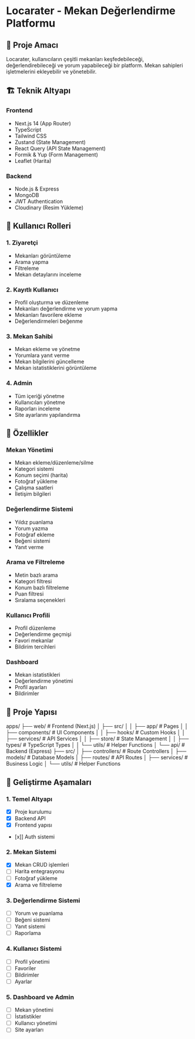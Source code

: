 # Locarater - Mekan Değerlendirme Platformu

## 🎯 Proje Amacı

Locarater, kullanıcıların çeşitli mekanları keşfedebileceği, değerlendirebileceği ve yorum yapabileceği bir platform. Mekan sahipleri işletmelerini ekleyebilir ve yönetebilir.

## 🏗 Teknik Altyapı

### Frontend

- Next.js 14 (App Router)
- TypeScript
- Tailwind CSS
- Zustand (State Management)
- React Query (API State Management)
- Formik & Yup (Form Management)
- Leaflet (Harita)

### Backend

- Node.js & Express
- MongoDB
- JWT Authentication
- Cloudinary (Resim Yükleme)

## 👥 Kullanıcı Rolleri

### 1. Ziyaretçi

- Mekanları görüntüleme
- Arama yapma
- Filtreleme
- Mekan detaylarını inceleme

### 2. Kayıtlı Kullanıcı

- Profil oluşturma ve düzenleme
- Mekanları değerlendirme ve yorum yapma
- Mekanları favorilere ekleme
- Değerlendirmeleri beğenme

### 3. Mekan Sahibi

- Mekan ekleme ve yönetme
- Yorumlara yanıt verme
- Mekan bilgilerini güncelleme
- Mekan istatistiklerini görüntüleme

### 4. Admin

- Tüm içeriği yönetme
- Kullanıcıları yönetme
- Raporları inceleme
- Site ayarlarını yapılandırma

## 📱 Özellikler

### Mekan Yönetimi

- Mekan ekleme/düzenleme/silme
- Kategori sistemi
- Konum seçimi (harita)
- Fotoğraf yükleme
- Çalışma saatleri
- İletişim bilgileri

### Değerlendirme Sistemi

- Yıldız puanlama
- Yorum yazma
- Fotoğraf ekleme
- Beğeni sistemi
- Yanıt verme

### Arama ve Filtreleme

- Metin bazlı arama
- Kategori filtresi
- Konum bazlı filtreleme
- Puan filtresi
- Sıralama seçenekleri

### Kullanıcı Profili

- Profil düzenleme
- Değerlendirme geçmişi
- Favori mekanlar
- Bildirim tercihleri

### Dashboard

- Mekan istatistikleri
- Değerlendirme yönetimi
- Profil ayarları
- Bildirimler

## 📁 Proje Yapısı

apps/
├── web/ # Frontend (Next.js)
│ ├── src/
│ │ ├── app/ # Pages
│ │ ├── components/ # UI Components
│ │ ├── hooks/ # Custom Hooks
│ │ ├── services/ # API Services
│ │ ├── store/ # State Management
│ │ ├── types/ # TypeScript Types
│ │ └── utils/ # Helper Functions
│
└── api/ # Backend (Express)
├── src/
│ ├── controllers/ # Route Controllers
│ ├── models/ # Database Models
│ ├── routes/ # API Routes
│ ├── services/ # Business Logic
│ └── utils/ # Helper Functions

## 🚀 Geliştirme Aşamaları

### 1. Temel Altyapı

- [x] Proje kurulumu
- [x] Backend API
- [x] Frontend yapısı
- [x]] Auth sistemi

### 2. Mekan Sistemi

- [x] Mekan CRUD işlemleri
- [ ] Harita entegrasyonu
- [ ] Fotoğraf yükleme
- [x] Arama ve filtreleme

### 3. Değerlendirme Sistemi

- [ ] Yorum ve puanlama
- [ ] Beğeni sistemi
- [ ] Yanıt sistemi
- [ ] Raporlama

### 4. Kullanıcı Sistemi

- [ ] Profil yönetimi
- [ ] Favoriler
- [ ] Bildirimler
- [ ] Ayarlar

### 5. Dashboard ve Admin

- [ ] Mekan yönetimi
- [ ] İstatistikler
- [ ] Kullanıcı yönetimi
- [ ] Site ayarları
